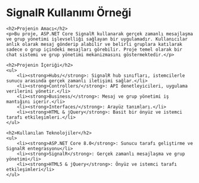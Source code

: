 <!DOCTYPE html>
<html lang="tr">
<head>
    <meta charset="UTF-8">
    <title>SignalR Kullanımı Örneği</title>
</head>
<body>
    <h1>SignalR Kullanımı Örneği</h1>

    <h2>Projenin Amacı</h2>
    <p>Bu proje, ASP.NET Core SignalR kullanarak gerçek zamanlı mesajlaşma ve grup yönetimi işlevselliği sağlayan bir uygulamadır. Kullanıcılar anlık olarak mesaj gönderip alabilir ve belirli gruplara katılarak sadece o grup içindeki mesajları görebilir. Proje temel olarak bir chat sistemi ve grup yönetimi mekanizmasını göstermektedir.</p>

    <h2>Projenin İçeriği</h2>
    <ul>
        <li><strong>Hubs/</strong>: SignalR hub sınıfları, istemcilerle sunucu arasında gerçek zamanlı iletişimi sağlar.</li>
        <li><strong>Controllers/</strong>: API denetleyicileri, uygulama verilerini yönetir.</li>
        <li><strong>Business/</strong>: Mesaj ve grup yönetimi iş mantığını içerir.</li>
        <li><strong>Interfaces/</strong>: Arayüz tanımları.</li>
        <li><strong>HTML & jQuery</strong>: Basit bir önyüz ve istemci tarafı etkileşimleri.</li>
    </ul>

    <h2>Kullanılan Teknolojiler</h2>
    <ul>
        <li><strong>ASP.NET Core 8.0</strong>: Sunucu tarafı geliştirme ve SignalR entegrasyonu</li>
        <li><strong>SignalR</strong>: Gerçek zamanlı mesajlaşma ve grup yönetimi</li>
        <li><strong>HTML5 & jQuery</strong>: Önyüz ve istemci tarafı etkileşimleri</li>
    </ul>
</body>
</html>
